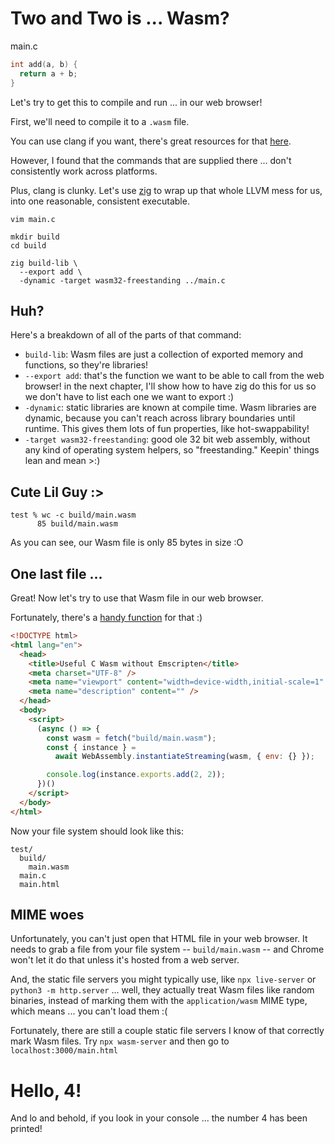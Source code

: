 # Two and Two is ... Wasm?

main.c
```c
int add(a, b) {
  return a + b;
}
```

Let's try to get this to compile and run ...  in our web browser!

First, we'll need to compile it to a `.wasm` file.

You can use clang if you want, there's great resources for that [here](https://surma.dev/things/c-to-webassembly/).

However, I found that the commands that are supplied there ... don't consistently work across platforms.

Plus, clang is clunky. Let's use [zig](https://ziglang.org) to wrap up that whole LLVM mess for us, into one reasonable, consistent executable.

```
vim main.c

mkdir build
cd build

zig build-lib \
  --export add \
  -dynamic -target wasm32-freestanding ../main.c
```

## Huh?

Here's a breakdown of all of the parts of that command:
- `build-lib`: Wasm files are just a collection of exported memory and functions, so they're libraries!
- `--export add`: that's the function we want to be able to call from the web browser! in the next chapter, I'll show how to have zig do this for us so we don't have to list each one we want to export :)
- `-dynamic`: static libraries are known at compile time. Wasm libraries are dynamic, because you can't reach across library boundaries until runtime. This gives them lots of fun properties, like hot-swappability!
- `-target wasm32-freestanding`: good ole 32 bit web assembly, without any kind of operating system helpers, so "freestanding." Keepin' things lean and mean >:)


## Cute Lil Guy :>
```
test % wc -c build/main.wasm
      85 build/main.wasm
```
As you can see, our Wasm file is only 85 bytes in size :O

## One last file ...
Great! Now let's try to use that Wasm file in our web browser.

Fortunately, there's a [handy function](https://developer.mozilla.org/en-US/docs/Web/JavaScript/Reference/Global_Objects/WebAssembly/instantiateStreaming) for that :)

```html
<!DOCTYPE html>
<html lang="en">
  <head>
    <title>Useful C Wasm without Emscripten</title>
    <meta charset="UTF-8" />
    <meta name="viewport" content="width=device-width,initial-scale=1" />
    <meta name="description" content="" />
  </head>
  <body>
    <script>
      (async () => {
        const wasm = fetch("build/main.wasm");
        const { instance } =
          await WebAssembly.instantiateStreaming(wasm, { env: {} });

        console.log(instance.exports.add(2, 2));
      })()
    </script>
  </body>
</html>
```

Now your file system should look like this:
```
test/
  build/
    main.wasm
  main.c
  main.html
```

## MIME woes

Unfortunately, you can't just open that HTML file in your web browser. It needs to grab a file from your file system -- `build/main.wasm` --  and Chrome won't let it do that unless it's hosted from a web server.

And, the static file servers you might typically use, like `npx live-server` or `python3 -m http.server` ... well, they actually treat Wasm files like random binaries, instead of marking them with the `application/wasm` MIME type, which means ... you can't load them :(

Fortunately, there are still a couple static file servers I know of that correctly mark Wasm files. Try `npx wasm-server` and then go to `localhost:3000/main.html`

# Hello, 4!
And lo and behold, if you look in your console ... the number 4 has been printed!
